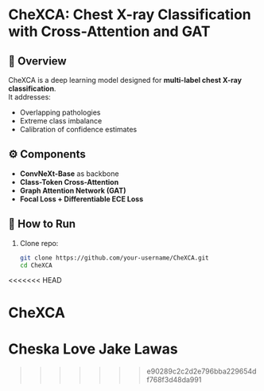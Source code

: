 # CheXCA: Chest X-ray Classification with Cross-Attention and GAT

## 📌 Overview
CheXCA is a deep learning model designed for **multi-label chest X-ray classification**.  
It addresses:
- Overlapping pathologies
- Extreme class imbalance
- Calibration of confidence estimates

## ⚙️ Components
- **ConvNeXt-Base** as backbone
- **Class-Token Cross-Attention**
- **Graph Attention Network (GAT)**
- **Focal Loss + Differentiable ECE Loss**

## 🚀 How to Run
1. Clone repo:
   ```bash
   git clone https://github.com/your-username/CheXCA.git
   cd CheXCA
<<<<<<< HEAD
# CheXCA
Cheska Love Jake Lawas
=======
>>>>>>> e90289c2c2d2e796bba229654df768f3d48da991
